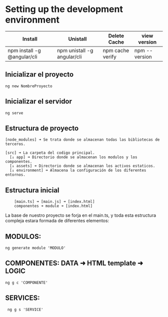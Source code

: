 # Setting up the development environment
|Install|Unistall|Delete Cache|view version|
|-------|--------|------------|------------|
|npm install -g @angular/cli|npm unistall -g angular/cli|npm cache verify|npm --version|

## Inicializar el proyecto
    ng new NombreProyecto
## Inicializar el servidor
    ng serve
## Estructura de proyecto    
    [node_modules] ➜ Se trata donde se almacenan todas las bibliotecas de terceros.
    
    [src] ➜ La carpeta del codigo principal.
      [↓ app] ➜ Directorio donde se almacenan los modulos y los componentes.
      [↓ assets] ➜ Directorio donde se almacenan los activos estaticos.
      [↓ environment] ➜ Almacena la configuración de los diferentes entornos.
## Estructura inicial
        [main.ts] ➜ [main.js] ➜ [index.html]
        componentes ➜ module ➜ [index.html] 
La base de nuestro proyecto se forja en el main.ts, y toda esta estructura compleja estara formada de diferentes elementos:
## MODULOS:
    ng generate module 'MODULO'
                                  
## COMPONENTES: DATA ➜ HTML template ➜ LOGIC
    ng g c 'COMPONENTE'
           
## SERVICES:
     ng g s 'SERVICE'
 
